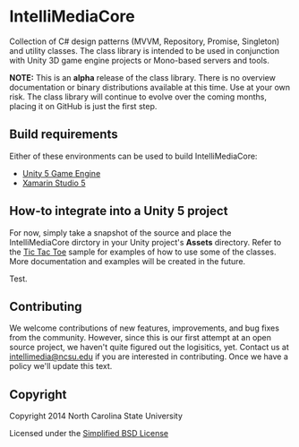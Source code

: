 # IntelliMediaCore
Collection of C# design patterns (MVVM, Repository, Promise, Singleton) and utility classes. The class library is intended to be used in conjunction with Unity 3D game engine projects or Mono-based servers and tools.

**NOTE:** This is an **alpha** release of the class library. There is no overview documentation or binary distributions available at this time. Use at your own risk. The class library will continue to evolve over the coming months, placing it on GitHub is just the first step.

## Build requirements
Either of these environments can be used to build IntelliMediaCore:
* [Unity 5 Game Engine](https://unity3d.com/)
* [Xamarin Studio 5](https://xamarin.com)

## How-to integrate into a Unity 5 project

For now, simply take a snapshot of the source and place the IntelliMediaCore dirctory in your Unity project's **Assets** directory. Refer to the [Tic Tac Toe](https://github.com/IntelliMedia/TicTacToe) sample for examples of how to use some of the classes. More documentation and examples will be created in the future.

Test.

## Contributing

We welcome contributions of new features, improvements, and bug fixes from the community. However, since this is our first attempt at an open source project, we haven't quite figured out the logisitics, yet. Contact us at intellimedia@ncsu.edu if you are interested in contributing. Once we have a policy we'll update this text.

## Copyright

Copyright 2014 North Carolina State University

Licensed under the [Simplified BSD License](LICENSE.md)
